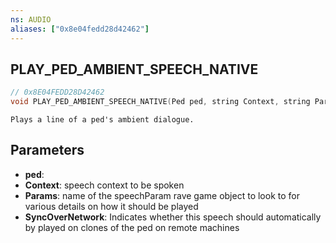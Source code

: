 ```yaml
---
ns: AUDIO
aliases: ["0x8e04fedd28d42462"]
---
```

## PLAY_PED_AMBIENT_SPEECH_NATIVE

```c
// 0x8E04FEDD28D42462
void PLAY_PED_AMBIENT_SPEECH_NATIVE(Ped ped, string Context, string Params, bool SyncOverNetwork);
```

```
Plays a line of a ped's ambient dialogue.
```

## Parameters
* **ped**: 
* **Context**: speech context to be spoken
* **Params**: name of the speechParam rave game object to look to for various details on how it should be played
* **SyncOverNetwork**: Indicates whether this speech should automatically by played on clones of the ped on remote machines
